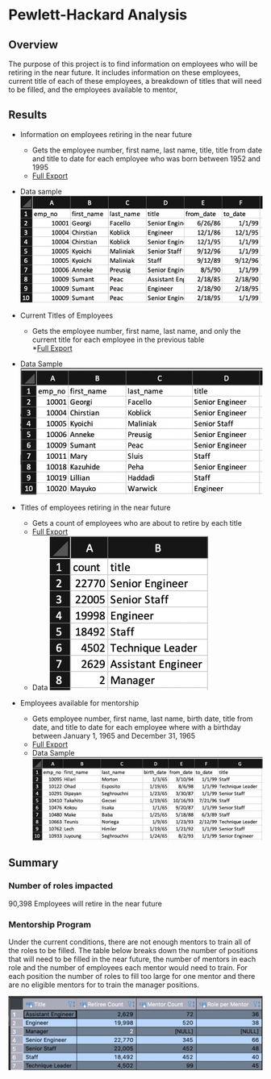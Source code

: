 # Pewlett-Hackard Analysis

## Overview 

The purpose of this project is to find information on employees who will be retiring in the near future. It includes information on these employees, current title of each of these employees, a breakdown of titles that will need to be filled, and the employees available to mentor,   

## Results

* Information on employees retiring in the near future 
	* Gets the employee number, first name, last name, title, title from date and title to date for each employee who was born between 1952 and 1995
	* [Full Export]( https://github.com/mitchell-alexleigh/Pewlett-Hackard-Analysis/blob/main/Data/retirement_titles.csv)
* Data sample
		![Employee Information](/Resources/emp_info.png)

* Current Titles of Employees 
	* Gets the employee number, first name, last name, and only the current title for each employee in the previous table  
*[Full Export]( https://github.com/mitchell-alexleigh/Pewlett-Hackard-Analysis/blob/main/Data/unique_titles.csv) 
* Data Sample 
	![Current Titles](/Resources/uni_titles.png)

* Titles of employees retiring in the near future
	* Gets a count of employees who are about to retire by each title 
	* [Full Export]( https://github.com/mitchell-alexleigh/Pewlett-Hackard-Analysis/blob/main/Data/retiring_titles.csv)
	* Data 
		![Title Count](/Resources/title_count.png)

* Employees available for mentorship 
	* Gets employee number, first name, last name, birth date, title from date, and title to date for each employee where with a birthday between January 1, 1965 and December 31, 1965
	* [Full Export]( https://github.com/mitchell-alexleigh/Pewlett-Hackard-Analysis/blob/main/Data/mentorship_eligibilty.csv)
	* Data Sample 
		![Mentors](/Resources/mentor.png)

## Summary
### Number of roles impacted
90,398 Employees will retire in the near future

### Mentorship Program 
 
Under the current conditions, there are not enough mentors to train all of the roles to be filled. The table below breaks down the number of positions that will need to be filled in the near future, the number of mentors in each role and the number of employees each mentor would need to train. For each position the number of roles to fill too large for one mentor and there are no eligible mentors for to train the manager positions. 

![Mentor per Mentee](/Resources/mentor_mentee.png) 

